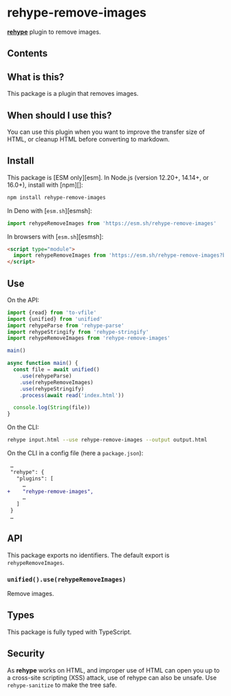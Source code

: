 # rehype-remove-images

**[rehype](https://github.com/rehypejs/rehype)** plugin to remove images.

## Contents

## What is this?

This package is a plugin that removes images.

## When should I use this?

You can use this plugin when you want to improve the transfer size of HTML, or cleanup HTML before converting to markdown.

## Install

This package is [ESM only][esm].
In Node.js (version 12.20+, 14.14+, or 16.0+), install with [npm][]:

```sh
npm install rehype-remove-images
```

In Deno with [`esm.sh`][esmsh]:

```js
import rehypeRemoveImages from 'https://esm.sh/rehype-remove-images'
```

In browsers with [`esm.sh`][esmsh]:

```html
<script type="module">
  import rehypeRemoveImages from 'https://esm.sh/rehype-remove-images?bundle'
</script>
```

## Use

On the API:

```js
import {read} from 'to-vfile'
import {unified} from 'unified'
import rehypeParse from 'rehype-parse'
import rehypeStringify from 'rehype-stringify'
import rehypeRemoveImages from 'rehype-remove-images'

main()

async function main() {
  const file = await unified()
    .use(rehypeParse)
    .use(rehypeRemoveImages)
    .use(rehypeStringify)
    .process(await read('index.html'))

  console.log(String(file))
}
```

On the CLI:

```sh
rehype input.html --use rehype-remove-images --output output.html
```

On the CLI in a config file (here a `package.json`):

```diff
 …
 "rehype": {
   "plugins": [
     …
+    "rehype-remove-images",
     …
   ]
 }
 …
```

## API

This package exports no identifiers.
The default export is `rehypeRemoveImages`.

### `unified().use(rehypeRemoveImages)`

Remove images.

## Types

This package is fully typed with TypeScript.

## Security

As **rehype** works on HTML, and improper use of HTML can open you up to a
cross-site scripting (XSS) attack, use of rehype can also be unsafe.
Use `rehype-sanitize` to make the tree safe.
